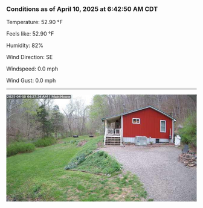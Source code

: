### Conditions as of April 10, 2025 at 6:42:50 AM CDT 

Temperature: 52.90 &deg;F

Feels like: 52.90 &deg;F

Humidity: 82%

Wind Direction: SE

Windspeed: 0.0 mph

Wind Gust: 0.0 mph

---

<img src="./images/latest.jpeg"/>

